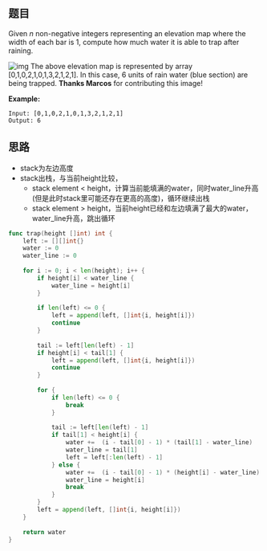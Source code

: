 ## 题目

Given *n* non-negative integers representing an elevation map where the width of each bar is 1, compute how much water it is able to trap after raining.

![img](http://slinimage.oss-cn-beijing.aliyuncs.com/2019-12-09-153420.png)
The above elevation map is represented by array [0,1,0,2,1,0,1,3,2,1,2,1]. In this case, 6 units of rain water (blue section) are being trapped. **Thanks Marcos** for contributing this image!

**Example:**

```
Input: [0,1,0,2,1,0,1,3,2,1,2,1]
Output: 6
```

## 思路

* stack为左边高度
* stack出栈，与当前height比较，
    * stack element < height，计算当前能填满的water，同时water_line升高(但是此时stack里可能还存在更高的高度)，循环继续出栈
    * stack element > height，当前height已经和左边填满了最大的water，water_line升高，跳出循环

```go
func trap(height []int) int {
    left := [][]int{}
    water := 0
    water_line := 0
    
    for i := 0; i < len(height); i++ {
        if height[i] < water_line {
            water_line = height[i]
        }
        
        if len(left) <= 0 {
            left = append(left, []int{i, height[i]})
            continue
        }
        
        tail := left[len(left) - 1]
        if height[i] < tail[1] {
            left = append(left, []int{i, height[i]})
            continue
        }
        
        for {
            if len(left) <= 0 {
                break 
            }
            
            tail := left[len(left) - 1]
            if tail[1] < height[i] {
                water +=  (i - tail[0] - 1) * (tail[1] - water_line)
                water_line = tail[1]
                left = left[:len(left) - 1]
            } else {
                water +=  (i - tail[0] - 1) * (height[i] - water_line)
                water_line = height[i]
                break
            }
        } 
        left = append(left, []int{i, height[i]})
    }
    
    return water
}
```


